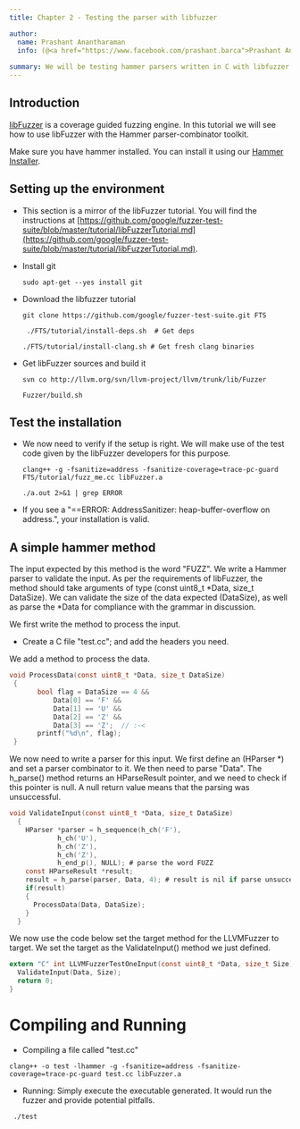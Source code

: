 ```yaml
---
title: Chapter 2 - Testing the parser with libfuzzer

author:
  name: Prashant Anantharaman
  info: (@<a href="https://www.facebook.com/prashant.barca">Prashant Anantharaman</a>)
  
summary: We will be testing hammer parsers written in C with libfuzzer to expose common C stack overflows, buffer overflows, memory leaks, etc.
---
```


## Introduction

[libFuzzer](https://github.com/google/fuzzer-test-suite/blob/master/tutorial/libFuzzerTutorial.md) is a coverage guided fuzzing engine. In this tutorial we will see how to use libFuzzer with the Hammer parser-combinator toolkit.

Make sure you have hammer installed. You can install it using our [Hammer Installer](https://github.com/prashantbarca/hammer-installer).

## Setting up the environment

- This section is a mirror of the libFuzzer tutorial. You will find the instructions at [https://github.com/google/fuzzer-test-suite/blob/master/tutorial/libFuzzerTutorial.md](https://github.com/google/fuzzer-test-suite/blob/master/tutorial/libFuzzerTutorial.md).

- Install git
  ```shell
  sudo apt-get --yes install git
  ```
- Download the libfuzzer tutorial
  ```shell
  git clone https://github.com/google/fuzzer-test-suite.git FTS
  ```
  ```shell
   ./FTS/tutorial/install-deps.sh  # Get deps
  ```
  ```shell
  ./FTS/tutorial/install-clang.sh # Get fresh clang binaries
  ```
- Get libFuzzer sources and build it
  ```shell 
  svn co http://llvm.org/svn/llvm-project/llvm/trunk/lib/Fuzzer
  ```
  ```shell
  Fuzzer/build.sh
  ```

## Test the installation

- We now need to verify if the setup is right. We will make use of the test code given by the libFuzzer developers for this purpose.

   ```shell
   clang++ -g -fsanitize=address -fsanitize-coverage=trace-pc-guard FTS/tutorial/fuzz_me.cc libFuzzer.a
   ```
   ```shell
   ./a.out 2>&1 | grep ERROR
   ```

- If you see a "==ERROR: AddressSanitizer: heap-buffer-overflow on address.", your installation is valid.

## A simple hammer method

The input expected by this method is the word "FUZZ". We write a Hammer parser to validate the input. As per the requirements of libFuzzer, the method should take arguments of type (const uint8_t *Data, size_t DataSize). We can validate the size of the data expected (DataSize), as well as parse the *Data for compliance with the grammar in discussion.

We first write the method to process the input.

- Create a C file "test.cc"; and add the headers you need.

We add a method to process the data.

```c
void ProcessData(const uint8_t *Data, size_t DataSize)
 {       
   	   bool flag = DataSize == 4 &&
    	   Data[0] == 'F' &&
    	   Data[1] == 'U' &&
    	   Data[2] == 'Z' &&
    	   Data[3] == 'Z';  // :‑<
  	   printf("%d\n", flag);
 }
```

We now need to write a parser for this input. We first define an (HParser *) and set a parser combinator to it. We then need to parse "Data". The h_parse() method returns an HParseResult pointer, and we need to check if this pointer is null. A null return value means that the parsing was unsuccessful.

```c
void ValidateInput(const uint8_t *Data, size_t DataSize) 
  {
    HParser *parser = h_sequence(h_ch('F'),
    	    h_ch('U'),
            h_ch('Z'),
            h_ch('Z'),
            h_end_p(), NULL); # parse the word FUZZ
    const HParseResult *result;
    result = h_parse(parser, Data, 4); # result is nil if parse unsuccessful
    if(result)
    {
      ProcessData(Data, DataSize);
    }
  }
```

We now use the code below set the target method for the LLVMFuzzer to target. We set the target as the ValidateInput() method we just defined.

```c
extern "C" int LLVMFuzzerTestOneInput(const uint8_t *Data, size_t Size) {
  ValidateInput(Data, Size);
  return 0;
}
```

# Compiling and Running

- Compiling a file called "test.cc"
```shell 
clang++ -o test -lhammer -g -fsanitize=address -fsanitize-coverage=trace-pc-guard test.cc libFuzzer.a
```

- Running: Simply execute the executable generated. It would run the fuzzer and provide potential pitfalls.
```shell
 ./test
```

